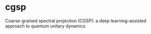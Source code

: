 # cgsp
Coarse-grained spectral projection (CGSP): a deep learning-assisted approach to quantum unitary dynamics
